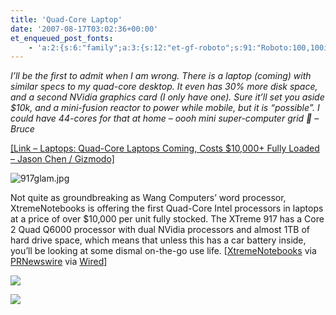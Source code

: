 ```yaml
---
title: 'Quad-Core Laptop'
date: '2007-08-17T03:02:36+00:00'
et_enqueued_post_fonts:
    - 'a:2:{s:6:"family";a:3:{s:12:"et-gf-roboto";s:91:"Roboto:100,100italic,300,300italic,regular,italic,500,500italic,700,700italic,900,900italic";s:22:"et-gf-roboto-condensed";s:59:"Roboto+Condensed:300,300italic,regular,italic,700,700italic";s:17:"et-gf-roboto-slab";s:51:"Roboto+Slab:100,200,300,regular,500,600,700,800,900";}s:6:"subset";a:7:{i:0;s:9:"latin-ext";i:1;s:5:"greek";i:2;s:9:"greek-ext";i:3;s:10:"vietnamese";i:4;s:8:"cyrillic";i:5;s:5:"latin";i:6;s:12:"cyrillic-ext";}}'
---
```


*I’ll be the first to admit when I am wrong. There is a laptop (coming) with similar specs to my quad-core desktop. It even has 30% more disk space, and a second NVidia graphics card (I only have one). Sure it’ll set you aside $10k, and a mini-fusion reactor to power while mobile, but it is “possible”. I could have 44-cores for that at home – oooh mini super-computer grid 🙂 – Bruce*

[\[Link – Laptops: Quad-Core Laptops Coming, Costs $10,000+ Fully Loaded – Jason Chen / Gizmodo\]](http://feeds.gawker.com/~r/gizmodo/full/~3/144951102/quad+core-laptops-coming-costs-10000%252B-fully-loaded-290405.php)

![917glam.jpg](http://gizmodo.com/assets/resources/2007/08/917glam.jpg)

Not quite as groundbreaking as Wang Computers’ word processor, XtremeNotebooks is offering the first Quad-Core Intel processors in laptops at a price of over $10,000 per unit fully stocked. The XTreme 917 has a Core 2 Quad Q6000 processor with dual NVidia processors and almost 1TB of hard drive space, which means that unless this has a car battery inside, you’ll be looking at some dismal on-the-go use life. \[[XtremeNotebooks](http://www.xtremenotebooks.com/) via [PRNewswire](http://www.prnewswire.com/cgi-bin/stories.pl?ACCT=109&STORY=/www/story/08-15-2007/0004646288&EDATE=) via [Wired](http://blog.wired.com/gadgets/2007/08/first-quad-core.html)\]

[![](http://feeds.gawker.com/~a/gizmodo/full?i=XNnjPc)](http://feeds.gawker.com/~a/gizmodo/full?a=XNnjPc)

![](http://feeds.gawker.com/~r/gizmodo/full/~4/144951102)